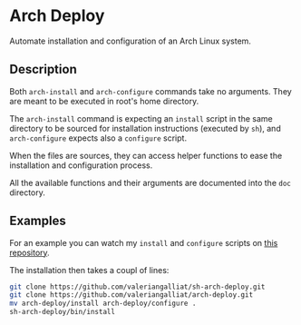 Arch Deploy
===========

Automate installation and configuration of an Arch Linux system.

Description
-----------

Both `arch-install` and `arch-configure` commands take no arguments. They
are meant to be executed in root's home directory.

The `arch-install` command is expecting an `install` script in the same
directory to be sourced for installation instructions (executed by `sh`),
and `arch-configure` expects also a `configure` script.

When the files are sources, they can access helper functions to ease the
installation and configuration process.

All the available functions and their arguments are documented into the `doc`
directory.

Examples
--------

For an example you can watch my `install` and `configure` scripts on
[this repository](https://github.com/valeriangalliat/arch-deploy).

The installation then takes a coupl of lines:

```bash
git clone https://github.com/valeriangalliat/sh-arch-deploy.git
git clone https://github.com/valeriangalliat/arch-deploy.git
mv arch-deploy/install arch-deploy/configure .
sh-arch-deploy/bin/install
```
